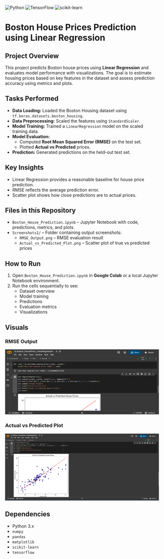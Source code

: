 ![Python](https://img.shields.io/badge/Python-3.x-blue)
![TensorFlow](https://img.shields.io/badge/TensorFlow-2.x-orange)
![scikit-learn](https://img.shields.io/badge/scikit--learn-1.3-green)

# Boston House Prices Prediction using Linear Regression

## Project Overview
This project predicts Boston house prices using **Linear Regression** and evaluates model performance with visualizations. The goal is to estimate housing prices based on key features in the dataset and assess prediction accuracy using metrics and plots.

## Tasks Performed
- **Data Loading:** Loaded the Boston Housing dataset using `tf.keras.datasets.boston_housing`.
- **Data Preprocessing:** Scaled the features using `StandardScaler`.
- **Model Training:** Trained a `LinearRegression` model on the scaled training data.
- **Model Evaluation:**
  - Computed **Root Mean Squared Error (RMSE)** on the test set.
  - Plotted **Actual vs Predicted** prices.
- **Prediction:** Generated predictions on the held-out test set.

## Key Insights
- Linear Regression provides a reasonable baseline for house price prediction.
- RMSE reflects the average prediction error.
- Scatter plot shows how close predictions are to actual prices.

## Files in this Repository
- `Boston_House_Prediction.ipynb` – Jupyter Notebook with code, predictions, metrics, and plots.
- `Screenshots1/` – Folder containing output screenshots:
  - `RMSE_Output.png` – RMSE evaluation result
  - `Actual_vs_Predicted_Plot.png` – Scatter plot of true vs predicted prices

## How to Run
1. Open `Boston_House_Prediction.ipynb` in **Google Colab** or a local Jupyter Notebook environment.
2. Run the cells sequentially to see:
   - Dataset overview
   - Model training
   - Predictions
   - Evaluation metrics
   - Visualizations

## Visuals
### RMSE Output
![RMSE Output](Screenshots1/RMSE_Output.png)

### Actual vs Predicted Plot
![Actual vs Predicted Plot](Screenshots1/Actual_vs_Predicted_Plot.png)

## Dependencies
- Python 3.x
- `numpy`
- `pandas`
- `matplotlib`
- `scikit-learn`
- `tensorflow`
